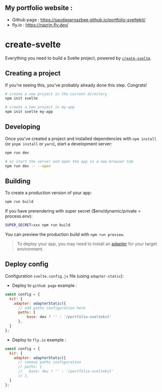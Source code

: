 ## My portfolio website :

- Github page : https://saudagarnazbee.github.io/portfolio-sveltekit/
- fly.io : https://nazrin.fly.dev/

# create-svelte

Everything you need to build a Svelte project, powered by [`create-svelte`](https://github.com/sveltejs/kit/tree/master/packages/create-svelte).

## Creating a project

If you're seeing this, you've probably already done this step. Congrats!

```bash
# create a new project in the current directory
npm init svelte

# create a new project in my-app
npm init svelte my-app
```

## Developing

Once you've created a project and installed dependencies with `npm install` (or `pnpm install` or `yarn`), start a development server:

```bash
npm run dev

# or start the server and open the app in a new browser tab
npm run dev -- --open
```

## Building

To create a production version of your app:

```bash
npm run build
```

If you have prerendering with super secret ($env/dynamic/private = process.env):

```bash
SUPER_SECRET=xxx npm run build
```

You can preview the production build with `npm run preview`.

> To deploy your app, you may need to install an [adapter](https://kit.svelte.dev/docs/adapters) for your target environment.

## Deploy config

Configuration `svelte.config.js` file (using `adapter-static`):

- Deploy to `github page` example :

```js
const config = {
  kit: {
    adapter: adapterStatic({
      // add paths configuration here
      paths: {
          base: dev ? '' : '/portfolio-sveltekit'
      },
  }
};
```

- Deploy to `fly.io` example :

```js
const config = {
  kit: {
    adapter: adapterStatic({
      // remove paths configuration
      // paths: {
      //   base: dev ? '' : '/portfolio-sveltekit'
      // },
  }
};
```
